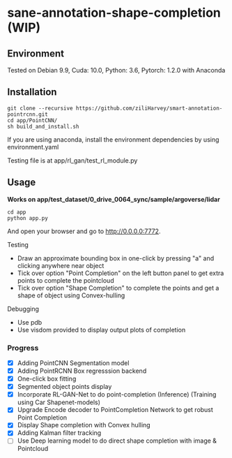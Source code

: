 # sane-annotation-shape-completion (WIP)

## Environment
Tested on Debian 9.9, Cuda: 10.0, Python: 3.6, Pytorch: 1.2.0 with Anaconda

## Installation
```
git clone --recursive https://github.com/ziliHarvey/smart-annotation-pointrcnn.git
cd app/PointCNN/
sh build_and_install.sh
```
If you are using anaconda, install the environment dependencies by using environment.yaml

Testing file is at app/rl_gan/test_rl_module.py

## Usage

**Works on app/test_dataset/0_drive_0064_sync/sample/argoverse/lidar**
```
cd app
python app.py
```
And open your browser and go to http://0.0.0.0:7772.

Testing  
- Draw an approximate bounding box in one-click by pressing "a" and clicking anywhere near object
- Tick over option "Point Completion" on the left button panel to get extra points to complete the pointcloud
- Tick over option "Shape Completion" to complete the points and get a shape of object using Convex-hulling

Debugging  
- Use pdb
- Use visdom provided to display output plots of completion

### Progress
- [x] Adding PointCNN Segmentation model
- [x] Adding PointRCNN Box regresssion backend
- [x] One-click box fitting
- [x] Segmented object points display
- [x] Incorporate RL-GAN-Net to do point-completion (Inference) (Training using Car Shapenet-models)
- [x] Upgrade Encode decoder to PointCompletion Network to get robust Point Completion
- [x] Display Shape completion with Convex hulling
- [x] Adding Kalman filter tracking 
- [ ] Use Deep learning model to do direct shape completion with image & Pointcloud